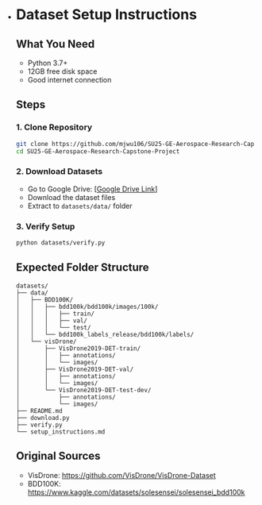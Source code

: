 - # Dataset Setup Instructions

  ## What You Need

  - Python 3.7+
  - 12GB free disk space
  - Good internet connection

  ## Steps

  ### 1. Clone Repository

  ```bash
  git clone https://github.com/mjwu106/SU25-GE-Aerospace-Research-Capstone
  cd SU25-GE-Aerospace-Research-Capstone-Project
  ```

  ### 2. Download Datasets

  - Go to Google Drive: [[Google Drive Link](https://drive.google.com/file/d/1JOa-sM46Zz_NVdQntAZ-bg3ZR4oZnLqu/view?usp=drive_link)]
  - Download the dataset files
  - Extract to `datasets/data/` folder

  ### 3. Verify Setup

  ```bash
  python datasets/verify.py
  ```

  ## Expected Folder Structure

  ```
  datasets/
  ├── data/
  │   ├── BDD100K/
  │   │   ├── bdd100k/bdd100k/images/100k/
  │   │   │   ├── train/
  │   │   │   ├── val/
  │   │   │   └── test/
  │   │   └── bdd100k_labels_release/bdd100k/labels/
  │   └── visDrone/
  │       ├── VisDrone2019-DET-train/
  │       │   ├── annotations/
  │       │   └── images/
  │       ├── VisDrone2019-DET-val/
  │       │   ├── annotations/
  │       │   └── images/
  │       └── VisDrone2019-DET-test-dev/
  │           ├── annotations/
  │           └── images/
  ├── README.md
  ├── download.py
  ├── verify.py
  └── setup_instructions.md
  ```

  ## Original Sources

  - VisDrone: https://github.com/VisDrone/VisDrone-Dataset
  - BDD100K: https://www.kaggle.com/datasets/solesensei/solesensei_bdd100k